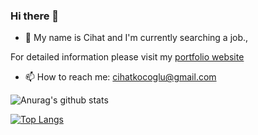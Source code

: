 ### Hi there 👋

- 💬 My name is Cihat and I'm currently searching a job.,

For detailed information please visit my <a href="https://Ckocoglu.github.io/" target="_blank">portfolio website</a>

- 📫 How to reach me: cihatkocoglu@gmail.com

![Anurag's github stats](https://github-readme-stats.vercel.app/api?username=Ckocoglu&show_icons=true&count_private=true&theme=tokyonight)

[![Top Langs](https://github-readme-stats.vercel.app/api/top-langs/?username=Ckocoglu&langs_count=10)](https://github.com/Ckocoglu/github-readme-stats)
